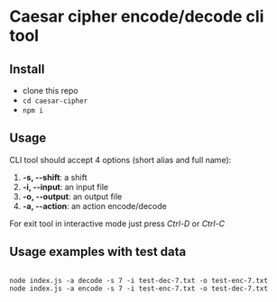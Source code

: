 # Caesar cipher encode/decode cli tool

## Install

* clone this repo
* `cd caesar-cipher`
* `npm i`

## Usage

CLI tool should accept 4 options (short alias and full name):

1.  **-s, --shift**: a shift
2.  **-i, --input**: an input file
3.  **-o, --output**: an output file
4.  **-a, --action**: an action encode/decode

For exit tool in interactive mode just press *Ctrl-D* or *Ctrl-C*

## Usage examples with test data

```

node index.js -a decode -s 7 -i test-dec-7.txt -o test-enc-7.txt
node index.js -a encode -s 7 -i test-enc-7.txt -o test-dec-7.txt

```
